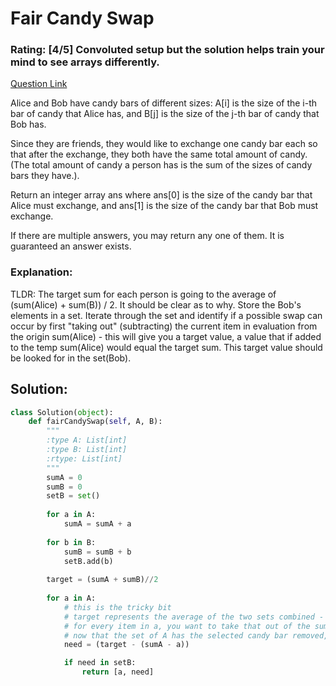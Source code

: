# Fair Candy Swap  
### Rating: [4/5] Convoluted setup but the solution helps train your mind to see arrays differently.

[Question Link](https://leetcode.com/problems/fair-candy-swap/)  

Alice and Bob have candy bars of different sizes: A[i] is the size of the i-th bar of candy that Alice has, and B[j] is the size of the j-th bar of candy that Bob has.  

Since they are friends, they would like to exchange one candy bar each so that after the exchange, they both have the same total amount of candy.  (The total amount of candy a person has is the sum of the sizes of candy bars they have.). 

Return an integer array ans where ans[0] is the size of the candy bar that Alice must exchange, and ans[1] is the size of the candy bar that Bob must exchange.  

If there are multiple answers, you may return any one of them.  It is guaranteed an answer exists.  

### Explanation:
TLDR: The target sum for each person is going to the average of (sum(Alice) + sum(B)) / 2. It should be clear as to why. Store the Bob's elements in a set. Iterate through the set and identify if a possible swap can occur by first "taking out" (subtracting) the current item in evaluation from the origin sum(Alice) - this will give you a target value, a value that if added to the temp sum(Alice) would equal the target sum. This target value should be looked for in the set(Bob). 


## Solution:
```Python
class Solution(object):
    def fairCandySwap(self, A, B):
        """
        :type A: List[int]
        :type B: List[int]
        :rtype: List[int]
        """
        sumA = 0
        sumB = 0
        setB = set()
        
        for a in A:
            sumA = sumA + a
        
        for b in B:
            sumB = sumB + b
            setB.add(b)
            
        target = (sumA + sumB)//2
        
        for a in A:
        	# this is the tricky bit
        	# target represents the average of the two sets combined - i.e the target sum for set A and then set B individually. 
        	# for every item in a, you want to take that out of the sum of set A
        	# now that the set of A has the selected candy bar removed, you need to find the cooresponding bar in set B that can get A to the target
            need = (target - (sumA - a)) 

            if need in setB:
                return [a, need]
```
